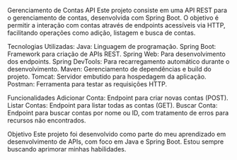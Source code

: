 Gerenciamento de Contas API
Este projeto consiste em uma API REST para o gerenciamento de contas, desenvolvida com Spring Boot. O objetivo é permitir a interação com contas através de endpoints acessíveis via HTTP, facilitando operações como adição, listagem e busca de contas.

Tecnologias Utilizadas:
Java: Linguagem de programação.
Spring Boot: Framework para criação de APIs REST.
Spring Web: Para desenvolvimento dos endpoints.
Spring DevTools: Para recarregamento automático durante o desenvolvimento.
Maven: Gerenciamento de dependências e build do projeto.
Tomcat: Servidor embutido para hospedagem da aplicação.
Postman: Ferramenta para testar as requisições HTTP.

Funcionalidades
Adicionar Conta: Endpoint para criar novas contas (POST).
Listar Contas: Endpoint para listar todas as contas (GET).
Buscar Conta: Endpoint para buscar contas por nome ou ID, com tratamento de erros para recursos não encontrados.

Objetivo
Este projeto foi desenvolvido como parte do meu aprendizado em desenvolvimento de APIs, com foco em Java e Spring Boot. Estou sempre buscando aprimorar minhas habilidades.
